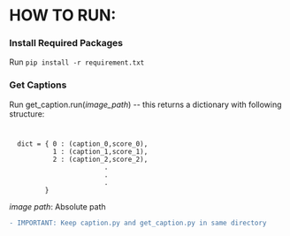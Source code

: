 # HOW TO RUN:

### Install Required Packages
Run `pip install -r requirement.txt` 

### Get Captions
Run get_caption.run(*image_path*) -- this returns a dictionary with following structure:
#
      dict = { 0 : (caption_0,score_0),
               1 : (caption_1,score_1),
               2 : (caption_2,score_2),
                            .
                            .
                            .
             }

*image path*: Absolute path 
 						        
```diff
- IMPORTANT: Keep caption.py and get_caption.py in same directory
```
	












